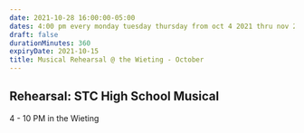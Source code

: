 ```yaml
---
date: 2021-10-28 16:00:00-05:00
dates: 4:00 pm every monday tuesday thursday from oct 4 2021 thru nov 2 2021
draft: false
durationMinutes: 360
expiryDate: 2021-10-15
title: Musical Rehearsal @ the Wieting - October
---
```


## Rehearsal: STC High School Musical

4 - 10 PM in the Wieting